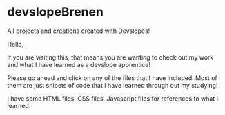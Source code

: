 # devslopeBrenen
All projects and creations created with Devslopes! 

Hello,

If you are visiting this, that means you are wanting to check out my work and what I have learned as a devslope apprentice!

Please go ahead and click on any of the files that I have included. Most of them are just snipets of code that I have learned through out my studying!

I have some HTML files, CSS files, Javascript files for references to what I learned.

